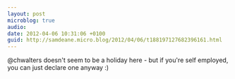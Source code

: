 ```yaml
---
layout: post
microblog: true
audio: 
date: 2012-04-06 10:31:06 +0100
guid: http://samdeane.micro.blog/2012/04/06/t188197127682396161.html
---
```

@chwalters doesn't seem to be a holiday here - but if you're self employed, you can just declare one anyway :)
